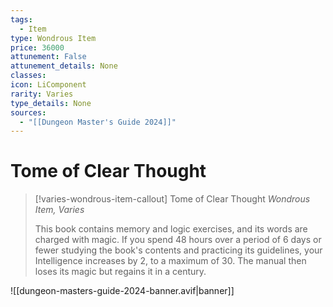 ```yaml
---
tags:
  - Item
type: Wondrous Item
price: 36000
attunement: False
attunement_details: None
classes:
icon: LiComponent
rarity: Varies
type_details: None
sources: 
  - "[[Dungeon Master's Guide 2024]]"
---
```

# Tome of Clear Thought
>[!varies-wondrous-item-callout] Tome of Clear Thought
>_Wondrous Item, Varies_
>
>This book contains memory and logic exercises, and its words are charged with magic. If you spend 48 hours over a period of 6 days or fewer studying the book's contents and practicing its guidelines, your Intelligence increases by 2, to a maximum of 30. The manual then loses its magic but regains it in a century.
>


![[dungeon-masters-guide-2024-banner.avif|banner]]